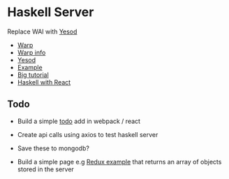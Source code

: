 # Haskell Server

Replace WAI with [Yesod](https://github.com/yesodweb/yesod)

- [Warp](https://hackage.haskell.org/package/wai) 
- [Warp info](http://www.aosabook.org/en/posa/warp.html)
- [Yesod](http://www.yesodweb.com/book)
- [Example](http://langnostic.blogspot.co.uk/2013/02/wai-without-yesod-simple-example-of_10.html)
- [Big tutorial](https://haskell-servant.github.io/tutorial/0.4/server.html)
- [Haskell with React](https://github.com/joelburget/react-haskell)

## Todo

- Build a simple [todo](https://robots.thoughtbot.com/a-rest-api-with-haskell-and-snap) add in webpack / react
- Create api calls using axios to test haskell server 
- Save these to mongodb?

- Build a simple page e.g [Redux example](http://redux.js.org/docs/advanced/AsyncActions.html?_sm_au_=ifHV710HZtJWr0SP) that returns an array of objects stored in the server